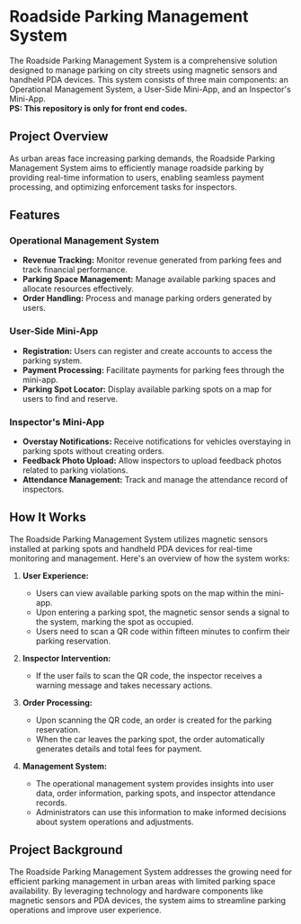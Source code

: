# Roadside Parking Management System

The Roadside Parking Management System is a comprehensive solution designed to manage parking on city streets using magnetic sensors and handheld PDA devices. This system consists of three main components: an Operational Management System, a User-Side Mini-App, and an Inspector's Mini-App.
<br>
**PS: This repository is only for front end codes.**

## Project Overview

As urban areas face increasing parking demands, the Roadside Parking Management System aims to efficiently manage roadside parking by providing real-time information to users, enabling seamless payment processing, and optimizing enforcement tasks for inspectors.

## Features

### Operational Management System

- **Revenue Tracking:** Monitor revenue generated from parking fees and track financial performance.
- **Parking Space Management:** Manage available parking spaces and allocate resources effectively.
- **Order Handling:** Process and manage parking orders generated by users.

### User-Side Mini-App

- **Registration:** Users can register and create accounts to access the parking system.
- **Payment Processing:** Facilitate payments for parking fees through the mini-app.
- **Parking Spot Locator:** Display available parking spots on a map for users to find and reserve.

### Inspector's Mini-App

- **Overstay Notifications:** Receive notifications for vehicles overstaying in parking spots without creating orders.
- **Feedback Photo Upload:** Allow inspectors to upload feedback photos related to parking violations.
- **Attendance Management:** Track and manage the attendance record of inspectors.

## How It Works

The Roadside Parking Management System utilizes magnetic sensors installed at parking spots and handheld PDA devices for real-time monitoring and management. Here's an overview of how the system works:

1. **User Experience:**
   - Users can view available parking spots on the map within the mini-app.
   - Upon entering a parking spot, the magnetic sensor sends a signal to the system, marking the spot as occupied.
   - Users need to scan a QR code within fifteen minutes to confirm their parking reservation.

2. **Inspector Intervention:**
   - If the user fails to scan the QR code, the inspector receives a warning message and takes necessary actions.

3. **Order Processing:**
   - Upon scanning the QR code, an order is created for the parking reservation.
   - When the car leaves the parking spot, the order automatically generates details and total fees for payment.

4. **Management System:**
   - The operational management system provides insights into user data, order information, parking spots, and inspector attendance records.
   - Administrators can use this information to make informed decisions about system operations and adjustments.

## Project Background

The Roadside Parking Management System addresses the growing need for efficient parking management in urban areas with limited parking space availability. By leveraging technology and hardware components like magnetic sensors and PDA devices, the system aims to streamline parking operations and improve user experience.
